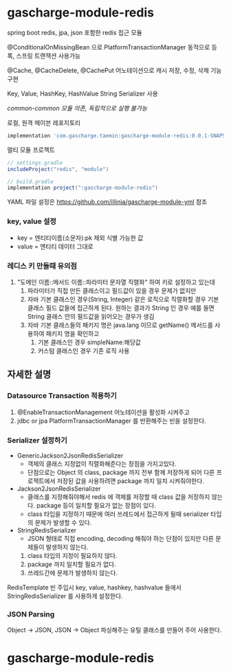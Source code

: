 # gascharge-module-redis

spring boot redis, jpa, json 포함한 redis 접근 모듈

@ConditionalOnMissingBean 으로 PlatformTransactionManager 동적으로 등록, 스프링 트랜잭션 사용가능

@Cache, @CacheDelete, @CachePut 어노테이션으로 캐시 저장, 수정, 삭제 기능 구현

Key, Value, HashKey, HashValue String Serializer 사용

*common-common 모듈 의존, 독립적으로 실행 불가능*

로컬, 원격 메이븐 레포지토리
```groovy
implementation 'com.gascharge.taemin:gascharge-module-redis:0.0.1-SNAPSHOT'
```

멀티 모듈 프로젝트
```groovy
// settings.gradle
includeProject("redis", "module")
```
```groovy
// build.gradle
implementation project(":gascharge-module-redis")
```

YAML 파일 설정은 https://github.com/illinia/gascharge-module-yml 참조


### key, value 설정
* key = 엔티티이름(소문자):pk 제외 식별 가능한 값
* value = 엔티티 데이터 그대로

### 레디스 키 만들때 유의점
1. "도메인 이름::메서드 이름::파라미터 문자열 직렬화" 하여 키로 설정하고 있는데
   1. 파라미터가 직접 만든 클래스이고 필드값이 있을 경우 문제가 없지만
   2. 자바 기본 클래스인 경우(String, Integer) 같은 로직으로 직렬화할 경우 기본 클래스 필드 값들에 접근하게 된다. 
      원하는 결과가 String 인 경우 예를 들면 String 클래스 안의 필드값을 읽어오는 경우가 생김
   3. 자바 기본 클래스들의 패키지 명은 java.lang 이므로 getName() 메서드를 사용하여 패키지 명을 확인하고
      1. 기본 클래스인 경우 simpleName:해당값
      2. 커스텀 클래스인 경우 기존 로직 사용

## 자세한 설명
### Datasource Transaction 적용하기
1. @EnableTransactionManagement 어노테이션을 활성화 시켜주고
2. jdbc or jpa PlatformTransactionManager 를 반환해주는 빈을 설정한다.

### Serializer 설정하기

* GenericJackson2JsonRedisSerializer
  * 객체의 클래스 지정없이 직렬화해준다는 장점을 가지고있다.
  * 단점으로는 Object 의 class, package 까지 전부 함께 저장하게 되어
  다른 프로젝트에서 저장된 값을 사용하려면 package 까지 일치 시켜줘야한다.
* Jackson2JsonRedisSerializer
  * 클래스를 지정해줘야해서 redis 에 객체를 저장할 때 class 값을 저장하지 않는다.
  package 등이 일치할 필요가 없는 장점이 있다.
  * class 타입을 지정하기 때문에 여러 쓰레드에서 접근하게 될때 serializer 타입의 문제가 발생할 수 있다.
* StringRedisSerializer
  * JSON 형태로 직접 encoding, decoding 해줘야 하는 단점이 있지만
  다른 문제들이 발생하지 않는다.
  1. class 타입의 지정이 필요하지 않다.
  2. package 까지 일치할 필요가 없다.
  3. 쓰레드간에 문제가 발생하지 않는다.

RedisTemplate 빈 주입시 key, value, hashkey, hashvalue 들에서 StringRedisSerializer 를 사용하게 설정한다.

### JSON Parsing
Object -> JSON, JSON -> Object 파싱해주는 유틸 클래스를 만들어 주어 사용한다.

# gascharge-module-redis
